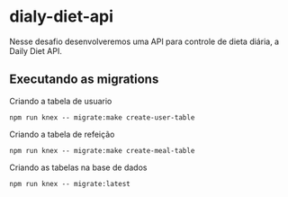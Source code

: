 # dialy-diet-api
Nesse desafio desenvolveremos uma API para controle de dieta diária, a Daily Diet API.
## Executando as migrations

Criando a tabela de usuario
```
npm run knex -- migrate:make create-user-table
```

Criando a tabela de refeição
```
npm run knex -- migrate:make create-meal-table
```

Criando as tabelas na base de dados
```
npm run knex -- migrate:latest
```